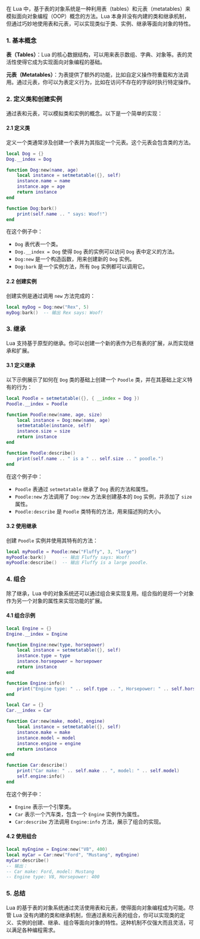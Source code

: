 在 Lua 中，基于表的对象系统是一种利用表（tables）和元表（metatables）来模拟面向对象编程（OOP）概念的方法。Lua 本身并没有内建的类和继承机制，但通过巧妙地使用表和元表，可以实现类似于类、实例、继承等面向对象的特性。

### 1. 基本概念

**表（Tables）**：Lua 的核心数据结构，可以用来表示数组、字典、对象等。表的灵活性使得它成为实现面向对象编程的基础。

**元表（Metatables）**：为表提供了额外的功能，比如自定义操作符重载和方法调用。通过元表，你可以为表定义行为，比如在访问不存在的字段时执行特定操作。

### 2. 定义类和创建实例

通过表和元表，可以模拟类和实例的概念。以下是一个简单的实现：

#### 2.1 定义类

定义一个类通常涉及创建一个表并为其指定一个元表。这个元表会包含类的方法。

```lua
local Dog = {}
Dog.__index = Dog

function Dog:new(name, age)
    local instance = setmetatable({}, self)
    instance.name = name
    instance.age = age
    return instance
end

function Dog:bark()
    print(self.name .. " says: Woof!")
end
```

在这个例子中：

- `Dog` 表代表一个类。
- `Dog.__index = Dog` 使得 `Dog` 表的实例可以访问 `Dog` 表中定义的方法。
- `Dog:new` 是一个构造函数，用来创建新的 `Dog` 实例。
- `Dog:bark` 是一个实例方法，所有 `Dog` 实例都可以调用它。

#### 2.2 创建实例

创建实例是通过调用 `new` 方法完成的：

```lua
local myDog = Dog:new("Rex", 5)
myDog:bark()  -- 输出 Rex says: Woof!
```

### 3. 继承

Lua 支持基于原型的继承。你可以创建一个新的表作为已有表的扩展，从而实现继承和扩展。

#### 3.1 定义继承

以下示例展示了如何在 `Dog` 类的基础上创建一个 `Poodle` 类，并在其基础上定义特有的行为：

```lua
local Poodle = setmetatable({}, { __index = Dog })
Poodle.__index = Poodle

function Poodle:new(name, age, size)
    local instance = Dog:new(name, age)
    setmetatable(instance, self)
    instance.size = size
    return instance
end

function Poodle:describe()
    print(self.name .. " is a " .. self.size .. " poodle.")
end
```

在这个例子中：

- `Poodle` 表通过 `setmetatable` 继承了 `Dog` 表的方法和属性。
- `Poodle:new` 方法调用了 `Dog:new` 方法来创建基本的 `Dog` 实例，并添加了 `size` 属性。
- `Poodle:describe` 是 `Poodle` 类特有的方法，用来描述狗的大小。

#### 3.2 使用继承

创建 `Poodle` 实例并使用其特有的方法：

```lua
local myPoodle = Poodle:new("Fluffy", 3, "large")
myPoodle:bark()      -- 输出 Fluffy says: Woof!
myPoodle:describe()  -- 输出 Fluffy is a large poodle.
```

### 4. 组合

除了继承，Lua 中的对象系统还可以通过组合来实现复用。组合指的是将一个对象作为另一个对象的属性来实现功能的扩展。

#### 4.1 组合示例

```lua
local Engine = {}
Engine.__index = Engine

function Engine:new(type, horsepower)
    local instance = setmetatable({}, self)
    instance.type = type
    instance.horsepower = horsepower
    return instance
end

function Engine:info()
    print("Engine type: " .. self.type .. ", Horsepower: " .. self.horsepower)
end

local Car = {}
Car.__index = Car

function Car:new(make, model, engine)
    local instance = setmetatable({}, self)
    instance.make = make
    instance.model = model
    instance.engine = engine
    return instance
end

function Car:describe()
    print("Car make: " .. self.make .. ", model: " .. self.model)
    self.engine:info()
end
```

在这个例子中：

- `Engine` 表示一个引擎类。
- `Car` 表示一个汽车类，包含一个 `Engine` 实例作为属性。
- `Car:describe` 方法调用 `Engine:info` 方法，展示了组合的实现。

#### 4.2 使用组合

```lua
local myEngine = Engine:new("V8", 400)
local myCar = Car:new("Ford", "Mustang", myEngine)
myCar:describe()
-- 输出：
-- Car make: Ford, model: Mustang
-- Engine type: V8, Horsepower: 400
```

### 5. 总结

Lua 的基于表的对象系统通过灵活使用表和元表，使得面向对象编程成为可能。尽管 Lua 没有内建的类和继承机制，但通过表和元表的组合，你可以实现类的定义、实例的创建、继承、组合等面向对象的特性。这种机制不仅强大而且灵活，可以满足各种编程需求。